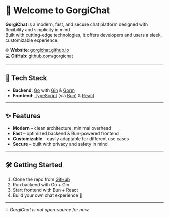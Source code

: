 # 👋 Welcome to GorgiChat

**GorgiChat** is a modern, fast, and secure chat platform designed with flexibility and simplicity in mind.  
Built with cutting-edge technologies, it offers developers and users a sleek, customizable experience.

🌐 **Website**: [gorgichat.github.io](https://gorgichat.github.io)  
💻 **GitHub**: [github.com/gorgichat](https://github.com/gorgichat)

---

## 🚀 Tech Stack
- **Backend**: [Go](https://go.dev/) with [Gin](https://gin-gonic.com/) & [Gorm](https://gorm.io/)  
- **Frontend**: [TypeScript](https://www.typescriptlang.org/) (via [Bun](https://bun.sh/)) & [React](https://react.dev/)

---

## ✨ Features
- **Modern** – clean architecture, minimal overhead  
- **Fast** – optimized backend & Bun-powered frontend  
- **Customizable** – easily adaptable for different use cases  
- **Secure** – built with privacy and safety in mind  

---

## 🛠️ Getting Started
1. Clone the repo from [GitHub](https://github.com/gorgichat)  
2. Run backend with Go + Gin  
3. Start frontend with Bun + React  
4. Build your own chat experience 🚀  

---

💡 *GorgiChat is not open-source for now.*  
